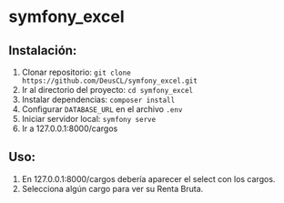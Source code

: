 # symfony_excel

## Instalación:
1) Clonar repositorio: `git clone https://github.com/DeusCL/symfony_excel.git`
2) Ir al directorio del proyecto: `cd symfony_excel`
3) Instalar dependencias: `composer install`
4) Configurar `DATABASE_URL` en el archivo `.env`
5) Iniciar servidor local: `symfony serve`
6) Ir a 127.0.0.1:8000/cargos


## Uso:
1) En 127.0.0.1:8000/cargos debería aparecer el select con los cargos.
2) Selecciona algún cargo para ver su Renta Bruta.

